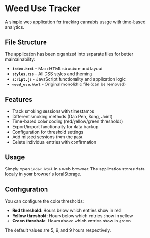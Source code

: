 # Weed Use Tracker

A simple web application for tracking cannabis usage with time-based analytics.

## File Structure

The application has been organized into separate files for better maintainability:

- **`index.html`** - Main HTML structure and layout
- **`styles.css`** - All CSS styles and theming
- **`script.js`** - JavaScript functionality and application logic
- **`weed_use.html`** - Original monolithic file (can be removed)

## Features

- Track smoking sessions with timestamps
- Different smoking methods (Dab Pen, Bong, Joint)
- Time-based color coding (red/yellow/green thresholds)
- Export/import functionality for data backup
- Configuration for threshold settings
- Add missed sessions from the past
- Delete individual entries with confirmation

## Usage

Simply open `index.html` in a web browser. The application stores data locally in your browser's localStorage.

## Configuration

You can configure the color thresholds:
- **Red threshold**: Hours below which entries show in red
- **Yellow threshold**: Hours below which entries show in yellow  
- **Green threshold**: Hours above which entries show in green

The default values are 5, 9, and 9 hours respectively.
